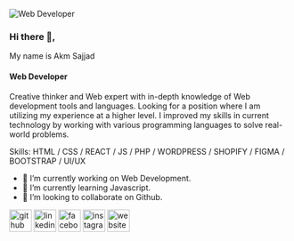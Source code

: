 
![Web Developer](https://scontent.fdac99-1.fna.fbcdn.net/v/t39.30808-6/314615454_786505262599703_6786481565011705442_n.jpg?stp=dst-jpg_p180x540&_nc_cat=108&ccb=1-7&_nc_sid=730e14&_nc_ohc=OEU7zrxPVYAAX96y5yS&_nc_ht=scontent.fdac99-1.fna&oh=00_AfBhlbtu9Y2cyGVMMHPniC1cSsWwhwBHraryG9evgy1yfQ&oe=637212D8)
### Hi there 👋,
My name is Akm Sajjad
#### Web Developer
Creative thinker and Web expert with in-depth knowledge of Web 
development tools and languages. Looking for a position where I am utilizing my experience at a higher level. I improved my skills in current technology by working with various programming languages to solve real-world problems.

Skills: HTML / CSS / REACT / JS / PHP / WORDPRESS / SHOPIFY / FIGMA / BOOTSTRAP / UI/UX 

- 🔭 I’m currently working on Web Development. 
- 🌱 I’m currently learning Javascript. 
- 👯 I’m looking to collaborate on Github. 


[<img src='https://cdn.jsdelivr.net/npm/simple-icons@3.0.1/icons/github.svg' alt='github' height='40'>](https://github.com/https://github.com/akmsajjad)  [<img src='https://cdn.jsdelivr.net/npm/simple-icons@3.0.1/icons/linkedin.svg' alt='linkedin' height='40'>](https://www.linkedin.com/in/https://www.linkedin.com/in/akmsajjad//)  [<img src='https://cdn.jsdelivr.net/npm/simple-icons@3.0.1/icons/facebook.svg' alt='facebook' height='40'>](https://www.facebook.com/https://www.facebook.com/infoakmsajjad)  [<img src='https://cdn.jsdelivr.net/npm/simple-icons@3.0.1/icons/instagram.svg' alt='instagram' height='40'>](https://www.instagram.com/https://www.instagram.com/akmsajjad//)  [<img src='https://cdn.jsdelivr.net/npm/simple-icons@3.0.1/icons/icloud.svg' alt='website' height='40'>](https://devsajjad.blogspot.com/)  

